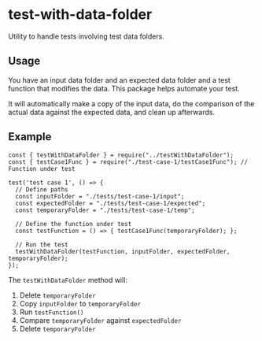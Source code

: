 # test-with-data-folder

Utility to handle tests involving test data folders.

## Usage

You have an input data folder and an expected data folder and a test function that modifies the
data. This package helps automate your test.

It will automatically make a copy of the input data, do the comparison of the actual data against
the expected data, and clean up afterwards.

## Example

    const { testWithDataFolder } = require("../testWithDataFolder");
    const { testCase1Func } = require("./test-case-1/testCase1Func"); // Function under test

    test('test case 1', () => {
      // Define paths
      const inputFolder = "./tests/test-case-1/input";
      const expectedFolder = "./tests/test-case-1/expected";
      const temporaryFolder = "./tests/test-case-1/temp";

      // Define the function under test
      const testFunction = () => { testCase1Func(temporaryFolder); };

      // Run the test
      testWithDataFolder(testFunction, inputFolder, expectedFolder, temporaryFolder);
    });

The `testWithDataFolder` method will:

1. Delete `temporaryFolder`
2. Copy `inputFolder` to `temporaryFolder`
3. Run `testFunction()`
4. Compare `temporaryFolder` against `expectedFolder`
5. Delete `temporaryFolder`
